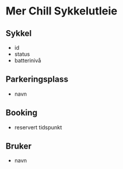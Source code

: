 # Mer Chill Sykkelutleie

## Sykkel
- id
- status
- batterinivå

## Parkeringsplass
- navn

## Booking
- reservert tidspunkt

## Bruker
- navn
